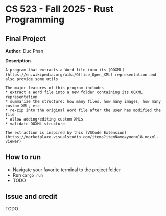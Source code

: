 # CS 523 - Fall 2025 - Rust Programming

## Final Project

**Author**: Duc Phan

**Description**

```
A program that extracts a Word file into its [OOXML](https://en.wikipedia.org/wiki/Office_Open_XML) representation and also provide some utils

The major features of this program includes
* extract a Word file into a new folder containing its OOXML representation
* summarize the structure: how many files, how many images, how many custom XML, etc
* re-zip into the original Word file after the user has modified the file
* allow adding/editing custom XMLs
* validate OOXML structure

The extraction is inspired by this [VSCode Extension](https://marketplace.visualstudio.com/items?itemName=yuenm18.ooxml-viewer)
```

## How to run

- Navigate your favorite terminal to the project folder
- Run `cargo run`
- TODO

## Issue and credit

TODO
